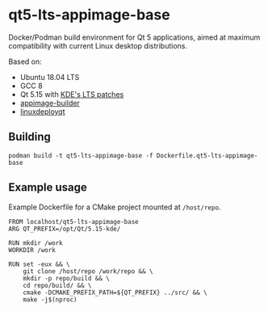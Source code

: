 # qt5-lts-appimage-base
Docker/Podman build environment for Qt 5 applications, aimed at maximum
compatibility with current Linux desktop distributions.

Based on:

* Ubuntu 18.04 LTS
* GCC 8
* Qt 5.15 with [KDE's LTS patches](https://community.kde.org/Qt5PatchCollection)
* [appimage-builder](https://github.com/AppImageCrafters/appimage-builder)
* [linuxdeployqt](https://github.com/probonopd/linuxdeployqt)

## Building
```
podman build -t qt5-lts-appimage-base -f Dockerfile.qt5-lts-appimage-base
```

## Example usage
Example Dockerfile for a CMake project mounted at `/host/repo`.
```
FROM localhost/qt5-lts-appimage-base
ARG QT_PREFIX=/opt/Qt/5.15-kde/

RUN mkdir /work
WORKDIR /work

RUN set -eux && \
	git clone /host/repo /work/repo && \
	mkdir -p repo/build && \
	cd repo/build/ && \
	cmake -DCMAKE_PREFIX_PATH=${QT_PREFIX} ../src/ && \
	make -j$(nproc)
```
